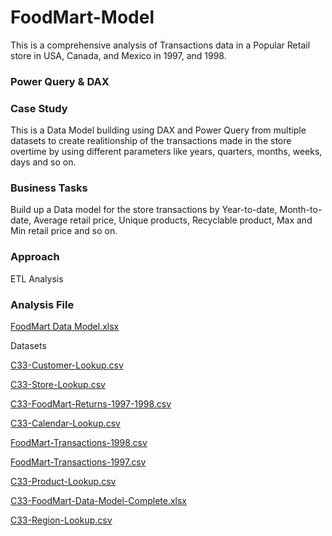 # FoodMart-Model

This is a comprehensive analysis of Transactions data in a Popular Retail store in USA, Canada, and Mexico in 1997, and 1998.

### Power Query & DAX 

### Case Study 

This is a Data Model building using DAX and Power Query from multiple datasets to create realitionship of the transactions made in the store overtime by using different parameters like years, quarters, months, weeks, days and so on.

### Business Tasks 

Build up a Data model for the store transactions by Year-to-date, Month-to-date, Average retail price, Unique products, Recyclable product, Max and Min retail price and so on.

### Approach
ETL
Analysis 

### Analysis File 

[FoodMart Data Model.xlsx](https://github.com/AbdulAfeez001/FoodMart-Model/files/10437839/FoodMart.Data.Model.xlsx)

Datasets

[C33-Customer-Lookup.csv](https://github.com/AbdulAfeez001/FoodMart-Model/files/10437874/C33-Customer-Lookup.csv)

[C33-Store-Lookup.csv](https://github.com/AbdulAfeez001/FoodMart-Model/files/10437875/C33-Store-Lookup.csv)

[C33-FoodMart-Returns-1997-1998.csv](https://github.com/AbdulAfeez001/FoodMart-Model/files/10437876/C33-FoodMart-Returns-1997-1998.csv)

[C33-Calendar-Lookup.csv](https://github.com/AbdulAfeez001/FoodMart-Model/files/10437877/C33-Calendar-Lookup.csv)

[FoodMart-Transactions-1998.csv](https://github.com/AbdulAfeez001/FoodMart-Model/files/10437878/FoodMart-Transactions-1998.csv)

[FoodMart-Transactions-1997.csv](https://github.com/AbdulAfeez001/FoodMart-Model/files/10437879/FoodMart-Transactions-1997.csv)

[C33-Product-Lookup.csv](https://github.com/AbdulAfeez001/FoodMart-Model/files/10437881/C33-Product-Lookup.csv)

[C33-FoodMart-Data-Model-Complete.xlsx](https://github.com/AbdulAfeez001/FoodMart-Model/files/10437882/C33-FoodMart-Data-Model-Complete.xlsx)

[C33-Region-Lookup.csv](https://github.com/AbdulAfeez001/FoodMart-Model/files/10437884/C33-Region-Lookup.csv)
